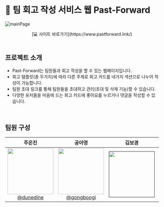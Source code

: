 # 📖 팀 회고 작성 서비스 웹 Past-Forward


![mainPage](https://github.com/donga-it-club/past-forward-frontend/assets/138123134/b19cc815-677f-42e8-ab35-f7acfa4bf988) <br>

<div align='center'>
[💻 사이트 바로가기](https://www.pastforward.link/)
  <br>
</div>
<br>

## 프로젝트 소개

- Past-Forward는 팀원들과 회고 작성을 할 수 있는 웹페이지입니다.
- 회고 템플릿(총 두가지)에 따라 다른 주제로 회고 카드를 네가지 섹션으로 나누어 작성이 가능합니다.
- 팀원 초대 링크를 통해 팀원들을 초대하고 관리(초대 및 삭제 기능)할 수 있습니다.
- 다양한 유저들을 마음에 드는 회고 카드에 좋아요를 누르거나 댓글을 작성할 수 있습니다.

<br>

## 팀원 구성

<div align="center">

|                                                                **주은진**                                                                 |                                                                 **공아영**                                                                  |                                                            **김보경**                                                            |                                                                  **이가은**                                                                  |                                                                  **권미정**                                                                  
| :---------------------------------------------------------------------------------------------------------------------------------------: | :-----------------------------------------------------------------------------------------------------------------------------------------: | :------------------------------------------------------------------------------------------------------------------------------: | :------------------------------------------------------------------------------------------------------------------------------------------: | :------------------------------------------------------------------------------------------------------------------------------------------: |
| [<img src="https://avatars.githubusercontent.com/u/91419384?v=4" height=150 width=150> <br/> @dunedine](https://github.com/dunedine) | [<img src="https://avatars.githubusercontent.com/u/85187658?v=4" height=150 width=150> <br/> @gongboogi](https://github.com/gongboogi) | [<img src="https://avatars.githubusercontent.com/u/76564438?v=4" height=150 width=150> <br/> ]() | [<img src="https://avatars.githubusercontent.com/u/102865074?v=4" height=150 width=150> <br/> @gaeun0915](https://github.com/gaeun0915) | [<img src="https://avatars.githubusercontent.com/u/84905321?v=4" height=150 width=150> <br/> @kmj-1616](https://github.com/kmj-1616) 

</div>

<br>

